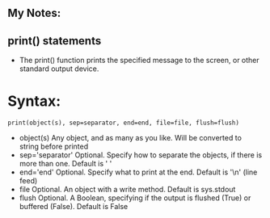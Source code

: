 My Notes:
-----------

print() statements
------------------
- The print() function prints the specified message to the screen, or other standard output device.
# Syntax:
	print(object(s), sep=separator, end=end, file=file, flush=flush)
- object(s)	Any object, and as many as you like. Will be converted to string before printed
- sep='separator'	Optional. Specify how to separate the objects, if there is more than one. Default is ' '
- end='end'	Optional. Specify what to print at the end. Default is '\n' (line feed)
- file	Optional. An object with a write method. Default is sys.stdout
- flush	Optional. A Boolean, specifying if the output is flushed (True) or buffered (False). Default is False
